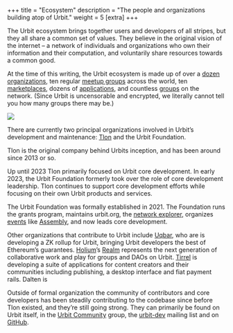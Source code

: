 +++
title = "Ecosystem"
description = "The people and organizations building atop of Urbit."
weight = 5
[extra]
+++

The Urbit ecosystem brings together users and developers of all stripes, but they  all share a common set of values.  They believe in the original vision of the internet – a network of individuals and organizations who own their information and their computation, and voluntarily share resources towards a common good.

At the time of this writing, the Urbit ecosystem is made up of over a [dozen organizations](/ecosystem?type=organizations), ten regular [meetup groups](/ecosystem?type=communities) across the world, ten [marketplaces](/ecosystem?type=marketplaces), dozens of [applications](/ecosystem?type=applications), and countless [groups](/ecosystem?type=groups) on the network. (Since Urbit is uncensorable and encrypted, we literally cannot tell you how many groups there may be.)

![](https://media.urbit.org/site/overview/assembly2021promo.jpg)


There are currently two principal organizations involved in Urbit’s development and maintenance: [Tlon](https://tlon.io) and the Urbit Foundation.

Tlon is the original company behind Urbits inception, and has been around since 2013 or so.

Up until 2023 Tlon primarily focused on Urbit core development.  In early 2023, the Urbit Foundation formerly took over the role of core development leadership.  Tlon continues to support core development efforts while focusing on their own Urbit products and services.

The Urbit Foundation was formally established in 2021. The Foundation runs the grants program, maintains urbit.org, the [network explorer](https://network.urbit.org/), organizes [events](https://urbit.org/events) like [Assembly](https://assembly.urbit.org/), and now leads core development.

Other organizations that contribute to Urbit include [Uqbar](https://uqbar.network/), who are is developing a ZK rollup for Urbit, bringing Urbit developers the best of Ethereum’s guarantees. [Holium](https://holium.com)’s [Realm](https://urbit.org/applications/~lomder-librun/realm) represents the next generation of collaborative work and play for groups and DAOs on Urbit. [Tirrel](https://tirrel.io) is developing a suite of applications for content creators and their communities including publishing, a desktop interface and fiat payment rails.  Dalten is 

Outside of formal organization the community of contributors and core developers has been steadily contributing to the codebase since before Tlon existed, and they’re still going strong. They can primarily be found on Urbit itself, in the [Urbit Community](/groups/~bitbet-bolbel/urbit-community) group, the [urbit-dev](https://groups.google.com/a/urbit.org/g/dev) mailing list and on [GitHub](https://github.com/urbit).
